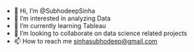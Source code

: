 - 👋 Hi, I’m @SubhodeepSinha
- 👀 I’m interested in analyzing Data
- 🌱 I’m currently learning Tableau
- 💞️ I’m looking to collaborate on data science related projects
- 📫 How to reach me sinhasubhodeep@gmail.com

<!---
SubhodeepSinha/SubhodeepSinha is a ✨ special ✨ repository because its `README.md` (this file) appears on your GitHub profile.
You can click the Preview link to take a look at your changes.
--->
